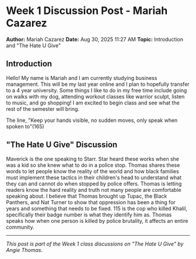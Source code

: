 # Week 1 Discussion Post - Mariah Cazarez

**Author:** Mariah Cazarez
**Date:** Aug 30, 2025 11:27 AM
**Topic:** Introduction and "The Hate U Give"

## Introduction

Hello! My name is Mariah and I am currently studying business management. This will be my last year online and I plan to hopefully transfer to a 4 year university. Some things I like to do in my free time include going on walks with my dog, attending workout classes like warrior sculpt, listen to music, and go shopping! I am excited to begin class and see what the rest of the semester will bring.

The line, "Keep your hands visible, no sudden moves, only speak when spoken to"(165)

## "The Hate U Give" Discussion

Maverick is the one speaking to Starr. Star heard these works when she was a kid so she knew what to do in a police stop. Thomas shares these words to let people know the reality of the world and how black families must implement these tactics in their children's head to understand what they can and cannot do when stopped by police offers. Thomas is letting readers know the hard reality and truth not many people are comfortable speaking about. I believe that Thomas brought up Tupac, the Black Panthers, and Nat Turner to show that oppression has been a thing for years and something that needs to be fixed. 115 is the cop who killed Khalil, specifically their badge number is what they identify him as. Thomas speaks how when one person is killed by police brutality, it affects an entire community.




---

*This post is part of the Week 1 class discussions on "The Hate U Give" by Angie Thomas.*
